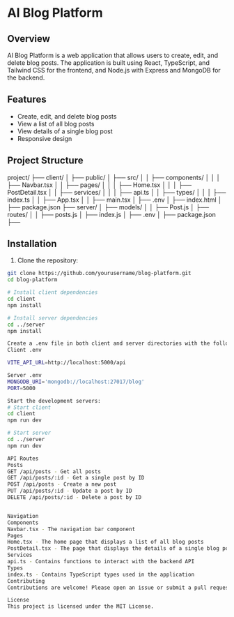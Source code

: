 
# AI Blog Platform

## Overview

AI Blog Platform is a web application that allows users to create, edit, and delete blog posts. The application is built using React, TypeScript, and Tailwind CSS for the frontend, and Node.js with Express and MongoDB for the backend.

## Features

- Create, edit, and delete blog posts
- View a list of all blog posts
- View details of a single blog post
- Responsive design

## Project Structure
project/ ├── client/ │ ├── public/ │ ├── src/ │ │ ├── components/ │ │ │ ├── Navbar.tsx │ │ ├── pages/ │ │ │ ├── Home.tsx │ │ │ ├── PostDetail.tsx │ │ ├── services/ │ │ │ ├── api.ts │ │ ├── types/ │ │ │ ├── index.ts │ │ ├── App.tsx │ │ ├── main.tsx │ ├── .env │ ├── index.html │ ├── package.json ├── server/ │ ├── models/ │ │ ├── Post.js │ ├── routes/ │ │ ├── posts.js │ ├── index.js │ ├── .env │ ├── package.json ├──


## Installation

1. Clone the repository:

```sh
git clone https://github.com/yourusername/blog-platform.git
cd blog-platform

# Install client dependencies
cd client
npm install

# Install server dependencies
cd ../server
npm install

Create a .env file in both client and server directories with the following content:
Client .env

VITE_API_URL=http://localhost:5000/api

Server .env
MONGODB_URI='mongodb://localhost:27017/blog'
PORT=5000

Start the development servers:
# Start client
cd client
npm run dev

# Start server
cd ../server
npm run dev

API Routes
Posts
GET /api/posts - Get all posts
GET /api/posts/:id - Get a single post by ID
POST /api/posts - Create a new post
PUT /api/posts/:id - Update a post by ID
DELETE /api/posts/:id - Delete a post by ID


Navigation
Components
Navbar.tsx - The navigation bar component
Pages
Home.tsx - The home page that displays a list of all blog posts
PostDetail.tsx - The page that displays the details of a single blog post
Services
api.ts - Contains functions to interact with the backend API
Types
index.ts - Contains TypeScript types used in the application
Contributing
Contributions are welcome! Please open an issue or submit a pull request for any changes.

License
This project is licensed under the MIT License.